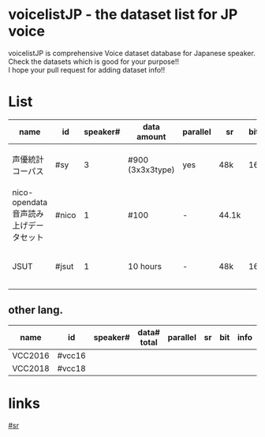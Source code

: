 # voicelistJP - the dataset list for JP voice
voicelistJP is comprehensive Voice dataset database for Japanese speaker.  
Check the datasets which is good for your purpose!!  
I hope your pull request for adding dataset info!!


# List
| name                                   | id    | speaker# | data amount      | parallel | sr    | bit | info                          | references |
| -------------------------------------- | ----- | -------- | ---------------- | -------- | ----- | --- | ----------------------------- | ---------- |
| 声優統計コーパス                       | #sy   | 3        | #900 (3x3x3type) | yes      | 48k   | 16  | (long non-voice region)       |            |
| nico-opendata 音声読み上げデータセット | #nico | 1        | #100             | -        | 44.1k |     | parallel to #sy               |            |
| JSUT                                   | #jsut | 1        | 10 hours         | -        | 48k   | 16  | 無響室. Contain #sy parallel. |            |

[^sy_1]: 48kHz / 16bit の WAV ファイルであり [ref](https://voice-statistics.github.io/)  
[^nico_1]: check sampling rate by myself with librosa.core.load(path, sr=None)
[^jsut]: 音声データは48kHzでサンプリングされ，無響室で収録されました．一人の日本語女性話者の音声を収録しました．このコーパスは，10時間の音声 [ref](https://sites.google.com/site/shinnosuketakamichi/publication/jsut)

## other lang.
| name    | id     | speaker# | data# total | parallel | sr  | bit | info | link | references |
| ------- | ------ | -------- | ----------- | -------- | --- | --- | ---- | ---- | ---------- |
| VCC2016 | #vcc16 |          |             |          |     |     |      |      |            |
| VCC2018 | #vcc18 |          |             |          |     |     |      |      |            |


# links
[#sr]([link](https://voice-statistics.github.io/))

